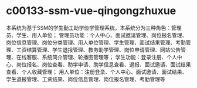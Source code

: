 # c00133-ssm-vue-qingongzhuxue
本系统为基于SSM的学生勤工助学俭学管理系统，本系统分为三种角色：管理员、学生、用人单位；  管理员功能：个人中心、面试邀请管理、岗位报名管理、岗位信息管理、岗位分类管理、用人单位管理、学生管理、面试结果管理、考勤管理、工资结算管理、学生退报管理、教务助学管理、岗位申请管理、网站公告管理、在线客服、系统简介管理、轮播图管理等；  学生功能：登录注册、个人中心、岗位报名、岗位查看、助学申请、助学信息查看、退报、面试邀请、面试结果查看、个人收藏管理；  用人单位：注册登录、个人中心、面试邀请、面试结果、学生退报管理、工资结果、岗位信息管理、岗位报名管理、考勤管理等

